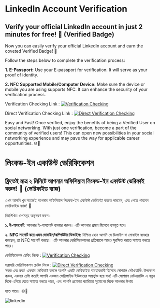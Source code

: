 # LinkedIn Account Verification

## Verify your official LinkedIn account in just 2 minutes for free! 🌟 (Verified Badge)

Now you can easily verify your official LinkedIn account and earn the coveted Verified Badge! 🏅

Follow the steps below to complete the verification process:

**1. E-Passport:** Use your E-passport for verification. It will serve as your proof of identity.

**2. NFC Supported Mobile/Computer Device:** Make sure the device or mobile you are using supports NFC. It can enhance the security of your verification process.

Verification Checking Link : [![Verification Checking](https://img.shields.io/badge/Verification%20Checking-Click%20Here-blue)](https://www.linkedin.com/verify/)

Direct Verification Checking Link : [![Direct Verification Checking](https://img.shields.io/badge/Direct%20Verification%20Checking-Click%20Here-green)](https://www.linkedin.com/verify/?entryPoint=settings_account_banner&platform=DESKTOP)

Easy and Fast! Once verified, enjoy the benefits of being a Verified User on social networking. With just one verification, become a part of the community of verified users! This can open new possibilities in your social networking experience and may pave the way for applicable career opportunities. 🌐💼

# লিংকড-ইন একাউন্ট ভেরিফিকেশন

## ফ্রিতেই মাত্র ২ মিনিটে আপনার অফিসিয়াল লিংকড-ইন একাউন্ট ভেরিফাই করুন! 🌟 (ভেরিফাইড ব্যাজ)

এখন আপনি খুব সহজেই আপনার অফিসিয়াল লিংকড-ইন একাউন্ট ভেরিফাই করতে পারবেন, এবং পেতে পারবেন ভেরিফাইড ব্যাজ! 🏅

নিম্নলিখিত ধাপসমূহ অনুসরণ করুন:

**১. ই-পাসপোর্ট:** আপনার ই-পাসপোর্ট ব্যবহার করুন। এটি আপনার প্রমাণ হিসেবে ব্যবহৃত হবে।

**২. NFC সাপোর্ট করে এমন মোবাইল/কম্পিউটার ডিভাইস:** নিশ্চিত হোন আপনি যে ডিভাইস বা মোবাইল ব্যবহার করছেন, তা NFC সাপোর্ট করছে। এটি আপনার ভেরিফিকেশনের প্রক্রিয়াকে আরও সুরক্ষিত করতে সাহায্য করতে পারে।

ভেরিফিকেশন চেকিং লিংক : [![Verification Checking](https://img.shields.io/badge/Verification%20Checking-Click%20Here-blue)](https://www.linkedin.com/verify/)

সরাসরি ভেরিফিকেশন চেকিং লিংক : [![Direct Verification Checking](https://img.shields.io/badge/Direct%20Verification%20Checking-Click%20Here-green)](https://www.linkedin.com/verify/?entryPoint=settings_account_banner&platform=DESKTOP) <br>
সহজ এবং দ্রুত! একবার ভেরিফাই করলে আপনি একটি ভেরিফাইড ব্যবহারকারী হিসেবে সোশ্যাল নেটওয়ার্কিং উপভোগ করুন, একবার চেষ্টা করেই আপনি একজন ভেরিফাইড ইউজারের অন্তর্ভুক্ত হয়ে যান! এটি সোশ্যাল নেটওয়ার্কিং এ নতুন দিকে এগিয়ে যেতে সাহায্য করতে পারে, এবং আপনি প্রযোজ্য ক্যারিয়ার সুযোগের দিকে আপনার উপায়

 হতে পারে। 🌐💼

 ![linkedin](https://github.com/kamrullab/LinkedIn-Account-Verification/assets/128359757/06ad76f4-8712-4249-8889-e64f2d59872a)
